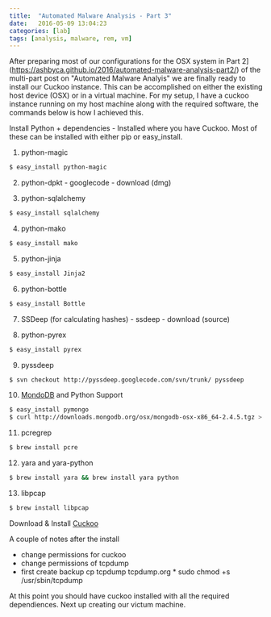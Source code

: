 ```yaml
---
title:  "Automated Malware Analysis - Part 3"
date:   2016-05-09 13:04:23
categories: [lab]
tags: [analysis, malware, rem, vm]
---
```

After preparing most of our configurations for the OSX system in Part 2](https://ashbyca.github.io/2016/automated-malware-analysis-part2/) of the multi-part post on "Automated Malware Analyis" we are finally
ready to install our Cuckoo instance.  This can be accomplished on either the existing host device (OSX) or in a virtual
machine.  For my setup, I have a cuckoo instance running on my host machine along with the required software, the commands
below is how I achieved this.

Install Python + dependencies - Installed where you have Cuckoo.  Most of these can be installed with either pip or easy_install.

1. python-magic 

```Bash
$ easy_install python-magic
```
2. python-dpkt - googlecode - download (dmg)

3. python-sqlalchemy 

```Bash
$ easy_install sqlalchemy
```

4. python-mako 

```Bash
$ easy_install mako
```

5. python-jinja

```Bash
$ easy_install Jinja2
```

6. python-bottle

```Bash
$ easy_install Bottle
```

7. SSDeep (for calculating hashes) - ssdeep - download (source)

8. python-pyrex

```Bash
$ easy_install pyrex
```

9. pyssdeep 

```Bash
$ svn checkout http://pyssdeep.googlecode.com/svn/trunk/ pyssdeep
```

10. [MondoDB](http://docs.mongodb.org/manual/tutorial/install-mongodb-on-os-x/) and Python Support

```Bash
$ easy_install pymongo
$ curl http://downloads.mongodb.org/osx/mongodb-osx-x86_64-2.4.5.tgz > mongodb.tgz
```

11. pcregrep 

```Bash
$ brew install pcre
```
12. yara and yara-python

```Bash
$ brew install yara && brew install yara python
```

13. libpcap 

```Bash
$ brew install libpcap
```

Download & Install [Cuckoo](https://cuckoosandbox.org)

A couple of notes after the install
   * change permissions for cuckoo
   * change permissions of tcpdump
   * first create backup cp tcpdump tcpdump.org
         * sudo chmod +s /usr/sbin/tcpdump

 At this point you should have cuckoo installed with all the required dependiences.  Next up creating our victum machine.
